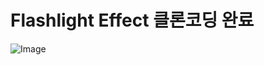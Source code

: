 # Flashlight Effect 클론코딩 완료
![Image](https://github.com/user-attachments/assets/860f0076-4014-4050-ade9-3844d8ee0001)
